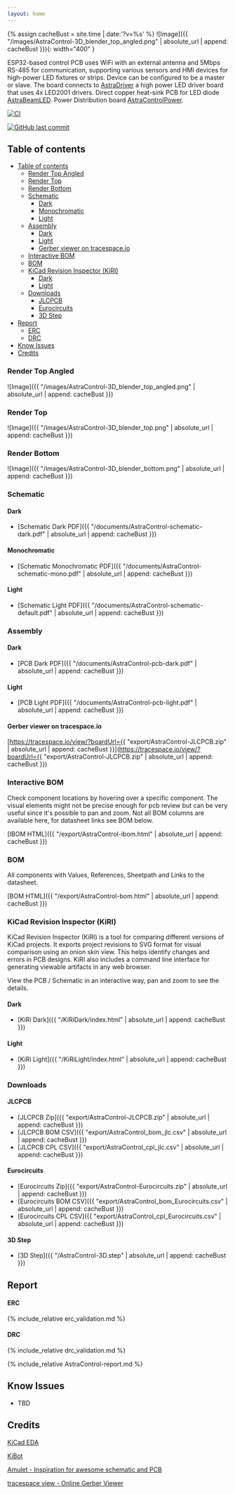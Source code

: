 ```yaml
---
layout: home
---
```


{% assign cacheBust = site.time | date:'?v=%s' %}
![Image]({{ "/images/AstraControl-3D_blender_top_angled.png" | absolute_url | append: cacheBust }}){: width="400" }

ESP32-based control PCB uses WiFi with an external antenna and 5Mbps RS-485
for communication, supporting various sensors and HMI devices for high-power
LED fixtures or strips. Device can be configured to be a master or slave.
The board connects to [AstraDriver](https://liveleds.github.io/AstraDriver) a high power LED driver board that uses 4x LED2001 drivers.
Direct copper heat-sink PCB for LED diode [AstraBeamLED](https://liveleds.github.io/AstraBeamLED). Power Distribution board [AstraControlPower](https://liveleds.github.io/AstraControlPower).

[![CI](https://github.com/LiveLeds/AstraControl/actions/workflows/ci.yml/badge.svg)](https://github.com/LiveLeds/AstraControl/actions/workflows/ci.yml)

[![GitHub last commit](https://img.shields.io/github/last-commit/liveleds/AstraControl?link=https%3A%2F%2Fgithub.com%2FLiveLeds%2FAstraControl)](https://liveleds.github.io/AstraControl)

## Table of contents

- [Table of contents](#table-of-contents)
  - [Render Top Angled](#render-top-angled)
  - [Render Top](#render-top)
  - [Render Bottom](#render-bottom)
  - [Schematic](#schematic)
    - [Dark](#dark)
    - [Monochromatic](#monochromatic)
    - [Light](#light)
  - [Assembly](#assembly)
    - [Dark](#dark-1)
    - [Light](#light-1)
    - [Gerber viewer on tracespace.io](#gerber-viewer-on-tracespaceio)
  - [Interactive BOM](#interactive-bom)
  - [BOM](#bom)
  - [KiCad Revision Inspector (KiRI)](#kicad-revision-inspector-kiri)
    - [Dark](#dark-2)
    - [Light](#light-2)
  - [Downloads](#downloads)
    - [JLCPCB](#jlcpcb)
    - [Eurocircuits](#eurocircuits)
    - [3D Step](#3d-step)
- [Report](#report)
    - [ERC](#erc)
    - [DRC](#drc)
- [Know Issues](#know-issues)
- [Credits](#credits)

### Render Top Angled

![Image]({{ "/images/AstraControl-3D_blender_top_angled.png" | absolute_url | append: cacheBust }})

### Render Top

![Image]({{ "/images/AstraControl-3D_blender_top.png" | absolute_url | append: cacheBust }})

### Render Bottom

![Image]({{ "/images/AstraControl-3D_blender_bottom.png" | absolute_url | append: cacheBust }})

### Schematic

#### Dark

- [Schematic Dark PDF]({{ "/documents/AstraControl-schematic-dark.pdf" | absolute_url | append: cacheBust }})

#### Monochromatic

- [Schematic Monochromatic PDF]({{ "/documents/AstraControl-schematic-mono.pdf" | absolute_url | append: cacheBust }})

#### Light

- [Schematic Light PDF]({{ "/documents/AstraControl-schematic-default.pdf" | absolute_url | append: cacheBust }})

### Assembly

#### Dark

- [PCB Dark PDF]({{ "/documents/AstraControl-pcb-dark.pdf" | absolute_url | append: cacheBust }})

#### Light

- [PCB Light PDF]({{ "/documents/AstraControl-pcb-light.pdf" | absolute_url | append: cacheBust }})

#### Gerber viewer on tracespace.io

[https://tracespace.io/view/?boardUrl={{ "export/AstraControl-JLCPCB.zip" | absolute_url | append: cacheBust }}](https://tracespace.io/view/?boardUrl={{ "export/AstraControl-JLCPCB.zip" | absolute_url | append: cacheBust }})

### Interactive BOM

Check component locations by hovering over a specific component.
The visual elements might not be precise enough for pcb review but can be very useful since it's possible to pan and zoom.
Not all BOM columns are available here, for datasheet links see BOM below.

[IBOM HTML]({{ "/export/AstraControl-ibom.html" | absolute_url | append: cacheBust }})

### BOM

All components with Values, References, Sheetpath and Links to the datasheet.

[BOM HTML]({{ "/export/AstraControl-bom.html" | absolute_url | append: cacheBust }})

### KiCad Revision Inspector (KiRI)

KiCad Revision Inspector (KiRI) is a tool for comparing different versions of KiCad projects. It exports project revisions to SVG format for visual comparison using an onion skin view. This helps identify changes and errors in PCB designs. KiRI also includes a command line interface for generating viewable artifacts in any web browser.

View the PCB / Schematic in an interactive way, pan and zoom to see the details.

#### Dark

- [KiRi Dark]({{ "/KiRiDark/index.html" | absolute_url | append: cacheBust }})

#### Light

- [KiRi Light]({{ "/KiRiLight/index.html" | absolute_url | append: cacheBust }})

### Downloads

#### JLCPCB

- [JLCPCB Zip]({{ "export/AstraControl-JLCPCB.zip" | absolute_url | append: cacheBust }})
- [JLCPCB BOM CSV]({{ "export/AstraControl_bom_jlc.csv" | absolute_url | append: cacheBust }})
- [JLCPCB CPL CSV]({{ "export/AstraControl_cpl_jlc.csv" | absolute_url | append: cacheBust }})

#### Eurocircuits

- [Eurocircuits Zip]({{ "export/AstraControl-Eurocircuits.zip" | absolute_url | append: cacheBust }})
- [Eurocircuits BOM CSV]({{ "export/AstraControl_bom_Eurocircuits.csv" | absolute_url | append: cacheBust }})
- [Eurocircuits CPL CSV]({{ "export/AstraControl_cpl_Eurocircuits.csv" | absolute_url | append: cacheBust }})

#### 3D Step

- [3D Step]({{ "/AstraControl-3D.step" | absolute_url | append: cacheBust }})

## Report

#### ERC

{% include_relative erc_validation.md %}

#### DRC

{% include_relative drc_validation.md %}

{% include_relative AstraControl-report.md %}

## Know Issues

- TBD

## Credits

[KiCad EDA](https://www.kicad.org)

[KiBot](https://github.com/INTI-CMNB/KiBot)

[Amulet - Inspiration for awesome schematic and PCB](https://github.com/EPFLXplore/XRE_LeggedRobot_HW)

[tracespace view - Online Gerber Viewer](https://tracespace.io)